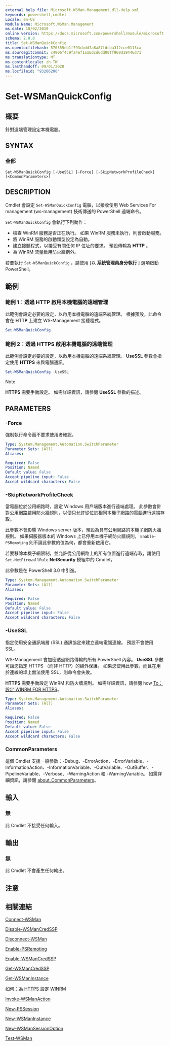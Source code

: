 ```yaml
---
external help file: Microsoft.WSMan.Management.dll-Help.xml
keywords: powershell,cmdlet
Locale: en-US
Module Name: Microsoft.WSMan.Management
ms.date: 10/02/2019
online version: https://docs.microsoft.com/powershell/module/microsoft.wsman.management/set-wsmanquickconfig?view=powershell-7&WT.mc_id=ps-gethelp
schema: 2.0.0
title: Set-WSManQuickConfig
ms.openlocfilehash: 570355eb1f793cbdd7a8a87fdcba312cce0113ca
ms.sourcegitcommit: c4906f4c9fa4ef1a16dcd6dd00ff960d19446d71
ms.translationtype: MT
ms.contentlocale: zh-TW
ms.lasthandoff: 09/01/2020
ms.locfileid: "93206200"
---
```

# Set-WSManQuickConfig

## 概要
針對遠端管理設定本機電腦。

## SYNTAX

### 全部

```
Set-WSManQuickConfig [-UseSSL] [-Force] [-SkipNetworkProfileCheck] [<CommonParameters>]
```

## DESCRIPTION

Cmdlet 會設定 `Set-WSManQuickConfig` 電腦，以接收使用 Web Services For management (ws-management) 技術傳送的 PowerShell 遠端命令。

`Set-WSManQuickConfig` 會執行下列動作：

- 檢查 WinRM 服務是否正在執行。 如果 WinRM 服務未執行，則會啟動服務。
- 將 WinRM 服務的啟動類型設定為自動。
- 建立接聽程式，以接受有關任何 IP 位址的要求。 預設傳輸為 **HTTP** 。
- 為 WinRM 流量啟用防火牆例外。

若要執行 `Set-WSManQuickConfig` ，請使用 [以 **系統管理員身分執行** ] 選項啟動 PowerShell。

## 範例

### 範例 1︰透過 HTTP 啟用本機電腦的遠端管理

此範例會設定必要的設定，以啟用本機電腦的遠端系統管理。 根據預設，此命令會在 **HTTP** 上建立 WS-Management 接聽程式。

```powershell
Set-WSManQuickConfig
```

### 範例 2︰透過 HTTPS 啟用本機電腦的遠端管理

此範例會設定必要的設定，以啟用本機電腦的遠端系統管理。 **UseSSL** 參數會指定使用 **HTTPS** 來與電腦通訊。

```powershell
Set-WSManQuickConfig -UseSSL
```

> [!NOTE]
> **HTTPS** 需要手動設定。 如需詳細資訊，請參閱 **UseSSL** 參數的描述。

## PARAMETERS

### -Force

強制執行命令而不要求使用者確認。

```yaml
Type: System.Management.Automation.SwitchParameter
Parameter Sets: (All)
Aliases:

Required: False
Position: Named
Default value: False
Accept pipeline input: False
Accept wildcard characters: False
```

### -SkipNetworkProfileCheck

當電腦位於公用網路時，設定 Windows 用戶端版本進行遠端處理。 此參數會針對公用網路啟用防火牆規則，以便只允許從位於相同本機子網路的電腦進行遠端存取。

此參數不會影響 Windows server 版本，預設為具有公用網路的本機子網防火牆規則。 如果伺服器版本的 Windows 上已停用本機子網防火牆規則， `Enable-PSRemoting` 則不論此參數的值為何，都會重新啟用它。

若要移除本機子網限制，並允許從公用網路上的所有位置進行遠端存取，請使用 `Set-NetFirewallRule` **NetSecurity** 模組中的 Cmdlet。

此參數是在 PowerShell 3.0 中引進。

```yaml
Type: System.Management.Automation.SwitchParameter
Parameter Sets: (All)
Aliases:

Required: False
Position: Named
Default value: False
Accept pipeline input: False
Accept wildcard characters: False
```

### -UseSSL

指定使用安全通訊端層 (SSL) 通訊協定來建立遠端電腦連線。 預設不會使用 SSL。

WS-Management 會加密透過網路傳輸的所有 PowerShell 內容。 **UseSSL** 參數可讓您指定 HTTPS （而非 HTTP）的額外保護。 如果您使用此參數，而且在用於連線的埠上無法使用 SSL，則命令會失敗。

**HTTPS** 需要手動設定 WinRM 和防火牆規則。 如需詳細資訊，請參閱 how [To：設定 WINRM FOR HTTPS](https://support.microsoft.com/help/2019527/how-to-configure-winrm-for-https)。

```yaml
Type: System.Management.Automation.SwitchParameter
Parameter Sets: (All)
Aliases:

Required: False
Position: Named
Default value: False
Accept pipeline input: False
Accept wildcard characters: False
```

### CommonParameters

這個 Cmdlet 支援一般參數：-Debug、-ErrorAction、-ErrorVariable、-InformationAction、-InformationVariable、-OutVariable、-OutBuffer、-PipelineVariable、-Verbose、-WarningAction 和 -WarningVariable。 如需詳細資訊，請參閱 [about_CommonParameters](https://go.microsoft.com/fwlink/?LinkID=113216)。

## 輸入

### 無

此 Cmdlet 不接受任何輸入。

## 輸出

### 無

此 Cmdlet 不會產生任何輸出。

## 注意

## 相關連結

[Connect-WSMan](Connect-WSMan.md)

[Disable-WSManCredSSP](Disable-WSManCredSSP.md)

[Disconnect-WSMan](Disconnect-WSMan.md)

[Enable-PSRemoting](../Microsoft.PowerShell.Core/Enable-PSRemoting.md)

[Enable-WSManCredSSP](Enable-WSManCredSSP.md)

[Get-WSManCredSSP](Get-WSManCredSSP.md)

[Get-WSManInstance](Get-WSManInstance.md)

[如何：為 HTTPS 設定 WINRM](https://support.microsoft.com/help/2019527/how-to-configure-winrm-for-https)

[Invoke-WSManAction](Invoke-WSManAction.md)

[New-PSSession](../Microsoft.PowerShell.Core/New-PSSession.md)

[New-WSManInstance](New-WSManInstance.md)

[New-WSManSessionOption](New-WSManSessionOption.md)

[Test-WSMan](Test-WSMan.md)
